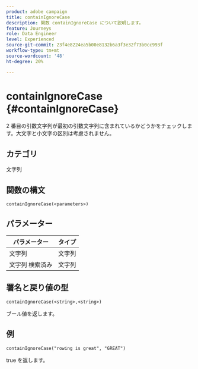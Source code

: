 ```yaml
---
product: adobe campaign
title: containIgnoreCase
description: 関数 containIgnoreCase について説明します。
feature: Journeys
role: Data Engineer
level: Experienced
source-git-commit: 23f4e8224ea5b00e8132b6a3f3e32f73b0cc993f
workflow-type: tm+mt
source-wordcount: '48'
ht-degree: 20%

---
```


# containIgnoreCase {#containIgnoreCase}

2 番目の引数文字列が最初の引数文字列に含まれているかどうかをチェックします。大文字と小文字の区別は考慮されません。

## カテゴリ

文字列

## 関数の構文

`containIgnoreCase(<parameters>)`

## パラメーター

| パラメーター | タイプ |
|-----------|------------------|
| 文字列 | 文字列 |
| 文字列 検索済み | 文字列 |

## 署名と戻り値の型

`containIgnoreCase(<string>,<string>)`

ブール値を返します。

## 例

`containIgnoreCase("rowing is great", "GREAT")`

true を返します。
